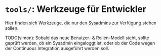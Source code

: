 # `tools/`: Werkzeuge für Entwickler

Hier finden sich Werkzeuge, die nur den Sysadmins zur Verfügung stehen sollen.

TODO(simon): Sobald das neue Benutzer- & Rollen-Modell steht, sollte geprüft
werden, ob ein Sysadmin eingeloggt ist, oder ob der Code wegen der Continuous
Integration ausgeführt werden soll.
